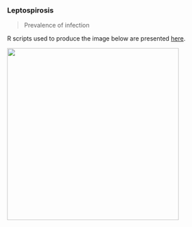 ### Leptospirosis

>Prevalence of infection


R scripts used to produce the image below are presented [here](./Leptospira.Rmd).

<img src="https://user-images.githubusercontent.com/20196847/90257145-21c1fa80-de1d-11ea-9fb3-c68ed4d216c2.jpg" height="400" width="400" img align="center">
